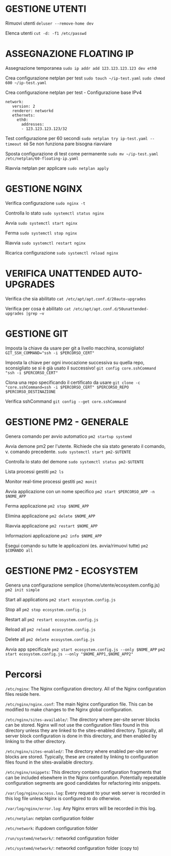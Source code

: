 # GESTIONE UTENTI 

Rimuovi utenti
`deluser --remove-home dev`

Elenca utenti
`cut -d: -f1 /etc/passwd`

# ASSEGNAZIONE FLOATING IP

Assegnazione temporanea
`sudo ip addr add 123.123.123.123 dev eth0`

Crea configurazione netplan per test
`sudo touch ~/ip-test.yaml`
`sudo chmod 600 ~/ip-test.yaml`

Crea configurazione netplan per test - Configurazione base IPv4
```
network:
   version: 2
   renderer: networkd
   ethernets:
     eth0:
       addresses:
       - 123.123.123.123/32
```

Test configurazione per 60 secondi
`sudo netplan try ip-test.yaml --timeout 60`
Se non funziona pare bisogna riavviare 

Sposta configurazione di test come permanente
`sudo mv ~/ip-test.yaml /etc/netplan/60-floating-ip.yaml`

Riavvia netplan per applicare
`sudo netplan apply`

# GESTIONE NGINX 

Verifica configurazione
`sudo nginx -t`

Controlla lo stato
`sudo systemctl status nginx`

Avvia
`sudo systemctl start nginx`

Ferma
`sudo systemctl stop nginx`

Riavvia
`sudo systemctl restart nginx`

Ricarica configurazione
`sudo systemctl reload nginx`

# VERIFICA UNATTENDED AUTO-UPGRADES

Verifica che sia abilitato
`cat /etc/apt/apt.conf.d/20auto-upgrades`

Verifica per cosa è abilitato
`cat /etc/apt/apt.conf.d/50unattended-upgrades |grep –v`

# GESTIONE GIT 

Imposta la chiave da usare per git a livello macchina, sconsigliato!
`GIT_SSH_COMMAND="ssh -i $PERCORSO_CERT"`

Imposta la chiave per ogni invocazione successiva su quella repo, sconsigliato se si è già usato il successivo!
`git config core.sshCommand "ssh -i $PERCORSO_CERT"`

Clona una repo specificando il certificato da usare
`git clone -c "core.sshCommand=ssh -i $PERCORSO_CERT" $PERCORSO_REPO $PERCORSO_DESTINAZIONE`

Verifica sshCommand 
`git config --get core.sshCommand`

# GESTIONE PM2 - GENERALE

Genera comando per avvio automatico
`pm2 startup systemd`

Avvia demone pm2 per l'utente. Richiede che sia stato generato il comando, v. comando precedente.
`sudo systemctl start pm2-$UTENTE`

Controlla lo stato del demone
`sudo systemctl status pm2-$UTENTE`

Lista processi gestiti
`pm2 ls`

Monitor real-time processi gestiti
`pm2 monit`

Avvia applicazione con un nome specifico
`pm2 start $PERCORSO_APP -n $NOME_APP`

Ferma applicazione
`pm2 stop $NOME_APP`

Elimina applicazione
`pm2 delete $NOME_APP`

Riavvia applicazione
`pm2 restart $NOME_APP`

Informazioni applicazione
`pm2 info $NOME_APP`

Esegui comando su tutte le applicazioni (es. avvia/rimuovi tutte)
`pm2 $COMANDO all`

# GESTIONE PM2 - ECOSYSTEM

Genera una configurazione semplice (/home/utente/ecosystem.config.js)
`pm2 init simple`

Start all applications
`pm2 start ecosystem.config.js`

Stop all
`pm2 stop ecosystem.config.js`

Restart all
`pm2 restart ecosystem.config.js`

Reload all
`pm2 reload ecosystem.config.js`

Delete all
`pm2 delete ecosystem.config.js`

Avvia app specifica/e
`pm2 start ecosystem.config.js --only $NOME_APP`
`pm2 start ecosystem.config.js --only "$NOME_APP1,$NOME_APP2"`

# Percorsi

`/etc/nginx`: The Nginx configuration directory. All of the Nginx configuration files reside here.

`/etc/nginx/nginx.conf`: The main Nginx configuration file. This can be modified to make changes to the Nginx global configuration.

`/etc/nginx/sites-available/`: The directory where per-site server blocks can be stored. Nginx will not use the configuration files found in this directory unless they are linked to the sites-enabled directory. Typically, all server block configuration is done in this directory, and then enabled by linking to the other directory.

`/etc/nginx/sites-enabled/`: The directory where enabled per-site server blocks are stored. Typically, these are created by linking to configuration files found in the sites-available directory.

`/etc/nginx/snippets`: This directory contains configuration fragments that can be included elsewhere in the Nginx configuration. Potentially repeatable configuration segments are good candidates for refactoring into snippets.

`/var/log/nginx/access.log`: Every request to your web server is recorded in this log file unless Nginx is configured to do otherwise.

`/var/log/nginx/error.log`: Any Nginx errors will be recorded in this log.

`/etc/netplan`: netplan configuration folder

`/etc/network`: ifupdown configuration folder

`/run/systemd/network/`: networkd configuration folder

`/etc/systemd/network/`: networkd  configuration folder (copy to)